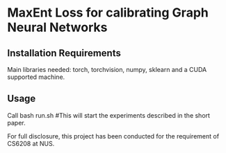 # MaxEnt Loss for calibrating Graph Neural Networks
##  Installation Requirements
Main libraries needed: torch, torchvision, numpy, sklearn and a CUDA supported machine.
## Usage
Call bash run.sh #This will start the experiments described in the short paper.

For full disclosure, this project has been conducted for the requirement of CS6208 at NUS.

